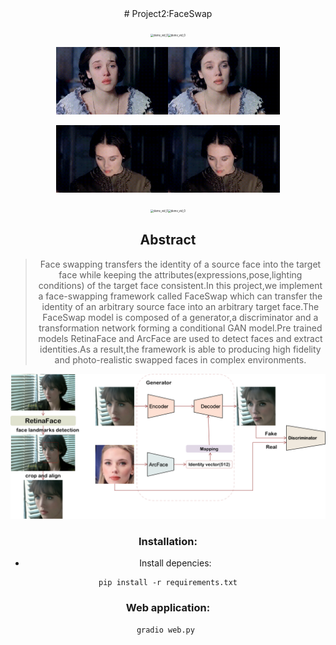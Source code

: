 <div align="center">
# Project2:FaceSwap

<img src="./original_video.gif" alt="demo_vid_0" style="zoom:30%;" /><img src="./swap_video.gif" alt="demo_vid_0" style="zoom:30%;" />

<img src="./original1.gif" alt="demo_vid_0" style="zoom:30%;" /><img src="swap_video1.gif" alt="demo_vid_0" style="zoom:30%;" />

<img src="swap_video2.gif" alt="demo_vid_0" style="zoom:30%;" /><img src="swap_video2.gif" alt="demo_vid_0" style="zoom:30%;" />

<img src="swap_video3.gif" alt="demo_vid_0" style="zoom:30%;" /><img src="swap_video3.gif" alt="demo_vid_0" style="zoom:30%;" />

## Abstract

>Face swapping transfers the identity of a source face into the target face while keeping the attributes(expressions,pose,lighting conditions) of the target face consistent.In this project,we implement a face-swapping framework called FaceSwap which can transfer the identity of an arbitrary source face into an arbitrary target face.The FaceSwap model is composed of a generator,a discriminator and a transformation network forming a conditional GAN model.Pre trained models RetinaFace and ArcFace are used to detect faces and extract identities.As a result,the framework is able to producing high fidelity and photo-realistic swapped faces in complex environments.

![overview](assets/a.png)



### Installation:
- Install depencies:


```shell
pip install -r requirements.txt
```

### Web application:

```
gradio web.py 
```

